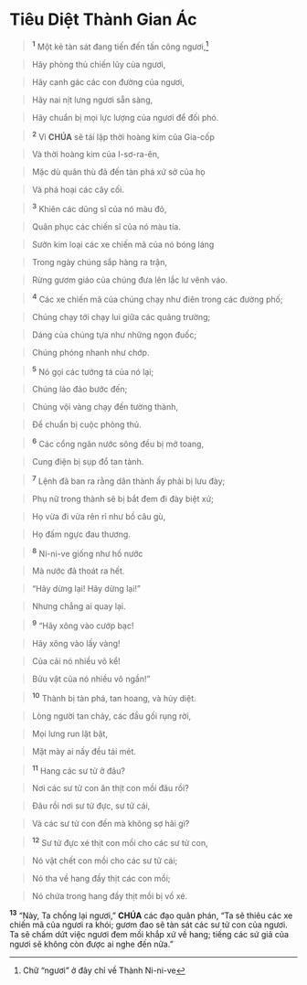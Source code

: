 # Tiêu Diệt Thành Gian Ác

> <sup><b>1</b></sup> Một kẻ tàn sát đang tiến đến tấn công ngươi,[^1-8ef76b94-2d83-439c-a62f-168857fd89d8]
>


> Hãy phòng thủ chiến lũy của ngươi,
>


> Hãy canh gác các con đường của ngươi,
>


> Hãy nai nịt lưng ngươi sẵn sàng,
>


> Hãy chuẩn bị mọi lực lượng của ngươi để đối phó.
>


> <sup><b>2</b></sup> Vì **CHÚA** sẽ tái lập thời hoàng kim của Gia-cốp
>


> Và thời hoàng kim của I-sơ-ra-ên,
>


> Mặc dù quân thù đã đến tàn phá xứ sở của họ
>


> Và phá hoại các cây cối.
>


> <sup><b>3</b></sup> Khiên các dũng sĩ của nó màu đỏ,
>


> Quân phục các chiến sĩ của nó màu tía.
>


> Sườn kim loại các xe chiến mã của nó bóng láng
>


> Trong ngày chúng sắp hàng ra trận,
>


> Rừng gươm giáo của chúng đưa lên lắc lư vênh váo.
>


> <sup><b>4</b></sup> Các xe chiến mã của chúng chạy như điên trong các đường phố;
>


> Chúng chạy tới chạy lui giữa các quảng trường;
>


> Dáng của chúng tựa như những ngọn đuốc;
>


> Chúng phóng nhanh như chớp.
>


> <sup><b>5</b></sup> Nó gọi các tướng tá của nó lại;
>


> Chúng lảo đảo bước đến;
>


> Chúng vội vàng chạy đến tường thành,
>


> Để chuẩn bị cuộc phòng thủ.
>


> <sup><b>6</b></sup> Các cổng ngăn nước sông đều bị mở toang,
>


> Cung điện bị sụp đổ tan tành.
>


> <sup><b>7</b></sup> Lệnh đã ban ra rằng dân thành ấy phải bị lưu đày;
>


> Phụ nữ trong thành sẽ bị bắt đem đi đày biệt xứ;
>


> Họ vừa đi vừa rên rỉ như bồ câu gù,
>


> Họ đấm ngực đau thương.
>


> <sup><b>8</b></sup> Ni-ni-ve giống như hồ nước
>


> Mà nước đã thoát ra hết.
>


> “Hãy dừng lại! Hãy dừng lại!”
>


> Nhưng chẳng ai quay lại.
>


> <sup><b>9</b></sup> “Hãy xông vào cướp bạc!
>


> Hãy xông vào lấy vàng!
>


> Của cải nó nhiều vô kể!
>


> Bửu vật của nó nhiều vô ngần!”
>


> <sup><b>10</b></sup> Thành bị tàn phá, tan hoang, và hủy diệt.
>


> Lòng người tan chảy, các đầu gối rụng rời,
>


> Mọi lưng run lật bật,
>


> Mặt mày ai nấy đều tái mét.
>


> <sup><b>11</b></sup> Hang các sư tử ở đâu?
>


> Nơi các sư tử con ăn thịt con mồi đâu rồi?
>


> Đâu rồi nơi sư tử đực, sư tử cái,
>


> Và các sư tử con đến mà không sợ hãi gì?
>


> <sup><b>12</b></sup> Sư tử đực xé thịt con mồi cho các sư tử con,
>


> Nó vật chết con mồi cho các sư tử cái;
>


> Nó tha về hang đầy thịt các con mồi;
>


> Nó chứa trong hang đầy thịt mồi bị vồ xé.
>

<sup><b>13</b></sup> “Này, Ta chống lại ngươi,” **CHÚA** các đạo quân phán, “Ta sẽ thiêu các xe chiến mã của ngươi ra khói; gươm đao sẽ tàn sát các sư tử con của ngươi. Ta sẽ chấm dứt việc ngươi đem mồi khắp xứ về hang; tiếng các sứ giả của ngươi sẽ không còn được ai nghe đến nữa.”

[^1-8ef76b94-2d83-439c-a62f-168857fd89d8]: Chữ “ngươi” ở đây chỉ về Thành Ni-ni-ve